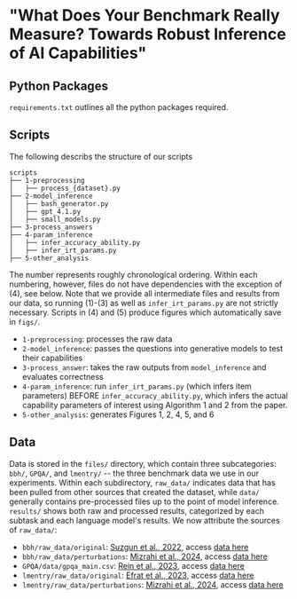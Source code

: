 # "What Does Your Benchmark Really Measure? Towards Robust Inference of AI Capabilities"

## Python Packages
`requirements.txt` outlines all the python packages required.

## Scripts

The following describs the structure of our scripts

```
scripts
├── 1-preprocessing
│   ├── process_{dataset}.py
├── 2-model_inference
│   ├── bash_generator.py
│   ├── gpt_4.1.py
│   ├── small_models.py
├── 3-process_answers
├── 4-param_inference
│   ├── infer_accuracy_ability.py
│   ├── infer_irt_params.py
├── 5-other_analysis
```
The number represents roughly chronological ordering. Within each numbering, however, files do not have dependencies with the exception of (4), see below. Note that we provide all intermediate files and results from our data, so running (1)-(3) as well as `infer_irt_params.py` are not strictly necessary. Scripts in (4) and (5) produce figures which automatically save in `figs/`.

- `1-preprocessing`: processes the raw data
- `2-model_inference`: passes the questions into generative models to test their capabilities
- `3-process_answer`: takes the raw outputs from `model_inference` and evaluates correctness
- `4-param_inference`: run `infer_irt_params.py` (which infers item parameters) BEFORE `infer_accuracy_ability.py`, which infers the actual capability parameters of interest using Algorithm 1 and 2 from the paper.
- `5-other_analysis`: generates Figures 1, 2, 4, 5, and 6

## Data
Data is stored in the `files/` directory, which contain three subcategories: `bbh/`, `GPQA/`, and `lmentry/` -- the three benchmark data we use in our experiments. Within each subdirectory, `raw_data/` indicates data that has been pulled from other sources that created the dataset, while `data/` generally contains pre-processed files up to the point of model inference. `results/` shows both raw and processed results, categorized by each subtask and each language model's results. We now attribute the sources of `raw_data/`:
- `bbh/raw_data/original`: [Suzgun et al., 2022](https://arxiv.org/abs/2210.09261), access [data here](https://huggingface.co/datasets/lukaemon/bbh)
- `bbh/raw_data/perturbations`: [Mizrahi et al., 2024](https://direct.mit.edu/tacl/article/doi/10.1162/tacl_a_00681/123885), access [data here](https://github.com/SLAB-NLP/Multi-Prompt-LLM-Evaluation)
- `GPQA/data/gpqa_main.csv`: [Rein et al., 2023](https://arxiv.org/abs/2311.12022), access [data here](https://github.com/idavidrein/gpqa/)
- `lmentry/raw_data/original`: [Efrat et al., 2023](https://aclanthology.org/2023.findings-acl.666.pdf), access [data here](https://github.com/aviaefrat/lmentry)
- `lmentry/raw_data/perturbations`: [Mizrahi et al., 2024](https://direct.mit.edu/tacl/article/doi/10.1162/tacl_a_00681/123885), access [data here](https://github.com/SLAB-NLP/Multi-Prompt-LLM-Evaluation)